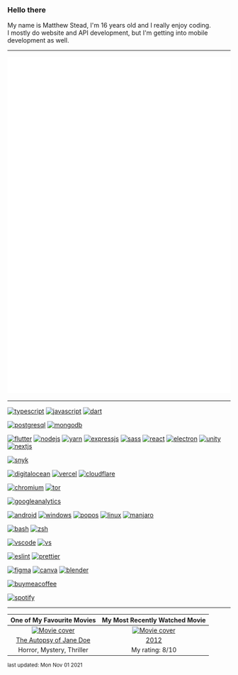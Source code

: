 ### Hello there
My name is Matthew Stead, I'm 16 years old and I really enjoy coding.<br/>
I mostly do website and API development, but I'm getting into mobile development as well.

---

![Metrics](https://raw.githubusercontent.com/matievisthekat/matievisthekat/master/github-metrics.svg)

---

[![typescript](https://img.shields.io/badge/TypeScript-007ACC?style=for-the-badge&logo=typescript&logoColor=white)](https://typescriptlang.org)
[![javascript](https://img.shields.io/badge/JavaScript-323330?style=for-the-badge&logo=javascript&logoColor=F7DF1E)](https://javascript.com)
[![dart](https://img.shields.io/badge/Dart-0175C2?style=for-the-badge&logo=dart&logoColor=white)](https://dart.dev)

[![postgresql](https://img.shields.io/badge/PostgreSQL-316192?style=for-the-badge&logo=postgresql&logoColor=white)](https://postgresql.org)
[![mongodb](https://img.shields.io/badge/MongoDB-white?style=for-the-badge&logo=mongodb&logoColor=4EA94B)](https://mongodb.org)

[![flutter](https://img.shields.io/badge/Flutter-02569B?style=for-the-badge&logo=flutter&logoColor=white)](https://flutter.dev)
[![nodejs](https://img.shields.io/badge/Node.js-339933?style=for-the-badge&logo=nodedotjs&logoColor=white)](https://nodejs.org)
[![yarn](https://img.shields.io/badge/Yarn-2C8EBB?style=for-the-badge&logo=yarn&logoColor=white)](https://yarnpkg.com)
[![expressjs](https://img.shields.io/badge/Express.js-000000?style=for-the-badge&logo=express&logoColor=white)](https://expressjs.com)
[![sass](https://img.shields.io/badge/Sass-CC6699?style=for-the-badge&logo=sass&logoColor=white)](https://sass-lang.com)
[![react](https://img.shields.io/badge/React-20232A?style=for-the-badge&logo=react&logoColor=61DAFB)](https://reactjs.org)
[![electron](https://img.shields.io/badge/Electron-2B2E3A?style=for-the-badge&logo=electron&logoColor=9FEAF9)](https://electronjs.org)
[![unity](https://img.shields.io/badge/Unity-100000?style=for-the-badge&logo=unity&logoColor=white)](https://unity3d.com)
[![nextjs](https://img.shields.io/badge/next.js-000000?style=for-the-badge&logo=nextdotjs&logoColor=white)](https://nextjs.org)

[![snyk](https://img.shields.io/badge/Snyk-4C4A73?style=for-the-badge&logo=snyk&logoColor=white)](https://snyk.io)

[![digitalocean](https://img.shields.io/badge/Digital_Ocean-0080FF?style=for-the-badge&logo=DigitalOcean&logoColor=white)](https://digitalocean.com)
[![vercel](https://img.shields.io/badge/Vercel-000000?style=for-the-badge&logo=vercel&logoColor=white)](https://vercel.com)
[![cloudflare](https://img.shields.io/badge/Cloudflare-F38020?style=for-the-badge&logo=Cloudflare&logoColor=white)](https://cloudflare.com)

[![chromium](https://img.shields.io/badge/Google_chrome-4285F4?style=for-the-badge&logo=Google-chrome&logoColor=white)](https://chromium.org)
[![tor](https://img.shields.io/badge/Tor_Browser-7D4698?style=for-the-badge&logo=Tor-Browser&logoColor=white)](https://torporject.org)

[![googleanalytics](https://img.shields.io/badge/Google%20Analytics-E37400?style=for-the-badge&logo=google%20analytics&logoColor=white)](https://analytics.google.com)

[![android](https://img.shields.io/badge/Android-3DDC84?style=for-the-badge&logo=android&logoColor=white)](https://android.com)
[![windows](https://img.shields.io/badge/Windows-0078D6?style=for-the-badge&logo=windows&logoColor=white)](https://windows.com)
[![popos](https://img.shields.io/badge/Pop!_OS-48B9C7?style=for-the-badge&logo=Pop!_OS&logoColor=white)](https://pop.system76.com)
[![linux](https://img.shields.io/badge/Linux-FCC624?style=for-the-badge&logo=linux&logoColor=black)](https://linux.org)
[![manjaro](https://img.shields.io/badge/manjaro-35BF5C?style=for-the-badge&logo=manjaro&logoColor=white)](https://manjaro.org)

[![bash](https://img.shields.io/badge/GNU%20Bash-4EAA25?style=for-the-badge&logo=GNU%20Bash&logoColor=white)](https://gnu.org/software/bash)
[![zsh](https://img.shields.io/badge/oh_my_zsh-1A2C34?style=for-the-badge&logo=ohmyzsh&logoColor=white)](https://www.zsh.org)

[![vscode](https://img.shields.io/badge/Visual_Studio_Code-0078D4?style=for-the-badge&logo=visual%20studio%20code&logoColor=white)](https://code.visualstudio.com)
[![vs](https://img.shields.io/badge/Visual_Studio-5C2D91?style=for-the-badge&logo=visual%20studio&logoColor=white)](https://visualstudio.com)

[![eslint](https://img.shields.io/badge/eslint-3A33D1?style=for-the-badge&logo=eslint&logoColor=white)](https://eslint.org)
[![prettier](https://img.shields.io/badge/prettier-1A2C34?style=for-the-badge&logo=prettier&logoColor=F7BA3E)](https://prettier.io)

[![figma](https://img.shields.io/badge/Figma-F24E1E?style=for-the-badge&logo=figma&logoColor=white)](https://figma.com)
[![canva](https://img.shields.io/badge/Canva-%2300C4CC.svg?&style=for-the-badge&logo=Canva&logoColor=white)](https://canva.com)
[![blender](https://img.shields.io/badge/blender-%23F5792A.svg?style=for-the-badge&logo=blender&logoColor=white)](https://blender.org)

[![buymeacoffee](https://img.shields.io/badge/Buy_Me_A_Coffee-FFDD00?style=for-the-badge&logo=buy-me-a-coffee&logoColor=black)](https://buymeacoffee.com/matievisthekat)

[![spotify](https://img.shields.io/badge/Spotify-1ED760?&style=for-the-badge&logo=spotify&logoColor=white)](https://open.spotify.com/user/matievisthekat)

---

<!--START_SECTION:movies-->
| One of My Favourite Movies | My Most Recently Watched Movie |
| :---: | :---: |
| [![Movie cover](https://m.media-amazon.com/images/M/MV5BMjA2MTEzMzkzM15BMl5BanBnXkFtZTgwMjM2MTM5MDI@._V1_UY209_CR0,0,140,209_AL_.jpg)](https://imdb.com/title/tt7557108/?ref_=ttls_li_i) | [![Movie cover](https://m.media-amazon.com/images/M/MV5BMTY0MjEyODQzMF5BMl5BanBnXkFtZTcwMTczMjQ4Mg@@._V1_SX105_CR0,0,105,153_.jpg)](https://imdb.com/title/tt1190080/) |
| [The Autopsy of Jane Doe](https://imdb.com/title/tt7557108/?ref_=ttls_li_i) | [2012](https://imdb.com/title/tt1190080/) |
| Horror, Mystery, Thriller | My rating: 8/10 |

<sup>last updated: Mon Nov 01 2021</sup>

<!--END_SECTION:movies-->
